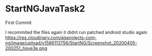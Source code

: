 # StartNGJavaTask2
First Commit

I recommited the files again it didnt run patched android studio again
https://res.cloudinary.com/ajsprojects-com-ng/image/upload/v1586113756/StartNG/Screenshot_20200405-200251_hpve3e.png
